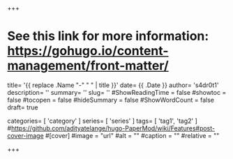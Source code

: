 +++
# See this link for more information: https://gohugo.io/content-management/front-matter/

title= '{{ replace .Name "-" " " | title }}'
date= {{ .Date }}
author= 's4dr0t1'
description= ''
summary= ''
slug= ''
#ShowReadingTime = false
#showtoc = false
#tocopen = false
#hideSummary = false
#ShowWordCount = false
draft= true

categories= [
    'category'
]
series= [
    'series'
]
tags= [
    'tag1',
    'tag2'
]
#https://github.com/adityatelange/hugo-PaperMod/wiki/Features#post-cover-image
#[cover]
    #image = "url"
    #alt = ""
    #caption = ""
    #relative = ""

+++
